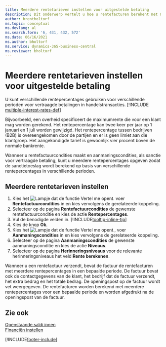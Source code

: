 ```yaml
---
title: Meerdere rentetarieven instellen voor uitgestelde betaling
description: Dit onderwerp vertelt u hoe u rentefacturen berekent met meerdere rentepercentages voor een bepaalde periode.
author: brentholtorf
ms.topic: conceptual
ms.devlang: al
ms.search.form: '6, 431, 432, 572'
ms.date: 06/16/2021
ms.author: bholtorf
ms.service: dynamics-365-business-central
ms.reviewer: bholtorf
---
```

# <a name="set-up-multiple-interest-rates-for-delayed-payment"></a>Meerdere rentetarieven instellen voor uitgestelde betaling

U kunt verschillende rentepercentages gebruiken voor verschillende perioden voor vertraagde betalingen in handelstransacties. [!INCLUDE [multiple-interest-rates-def](includes/multiple-interest-rates-def.md)]

Bijvoorbeeld, een overheid specificeert de maximumrente die voor een klant mag worden gerekend. Het rentepercentage kan twee keer per jaar op 1 januari en 1 juli worden gewijzigd. Het rentepercentage tussen bedrijven (B2B) is overeengekomen door de partijen en er is geen limiet aan die klantgroep. Het aangekondigde tarief is gewoonlijk vier procent boven de normale bankrente.

Wanneer u rentefactuurcondities maakt en aanmaningscondities, als sanctie voor vertraagde betaling, kunt u meerdere rentepercentages opgeven zodat de sanctietoeslag wordt berekend op basis van verschillende rentepercentages in verschillende perioden.  

## <a name="to-set-up-multiple-interest-rates"></a>Meerdere rentetarieven instellen

1. Kies het ![Lampje dat de functie Vertel me opent.](media/ui-search/search_small.png "Vertel me wat u wilt doen") voer **Rentefactuurcondities** in en kies vervolgens de gerelateerde koppeling.  
2. Selecteer op de pagina **Rentefactuurcondities** de gewenste rentefactuurconditie en kies de actie **Rentepercentages**.  
3. Vul de benodigde velden in. [!INCLUDE[tooltip-inline-tip](includes/tooltip-inline-tip_md.md)]
4. Kies de knop **Ok**.  
5. Kies het ![Lampje dat de functie Vertel me opent.](media/ui-search/search_small.png "Vertel me wat u wilt doen"), voer **Aanmaningscondities** in en kies vervolgens de gerelateerde koppeling.  
6. Selecteer op de pagina **Aanmaningscondities** de gewenste aanmaningsconditie en kies de actie **Niveaus**.  
7. Selecteer op de pagina **Herinneringsniveaus** voor de relevante herinneringsniveaus het veld **Rente berekenen**.  

Wanneer u een rentefactuur verzendt, bevat de factuur de rentefacturen met meerdere rentepercentages in een bepaalde periode. De factuur bevat ook de contactgegevens van de klant, het bedrijf dat de factuur verzendt, het extra bedrag en het totale bedrag. De openingspost op de factuur wordt vet weergegeven. De rentefacturen worden berekend met meerdere rentepercentages voor een bepaalde periode en worden afgedrukt na de openingspost van de factuur.  

## <a name="see-also"></a>Zie ook

[Openstaande saldi innen](receivables-collect-outstanding-balances.md)  
[Financiën instellen](finance-setup-finance.md)


[!INCLUDE[footer-include](includes/footer-banner.md)]
